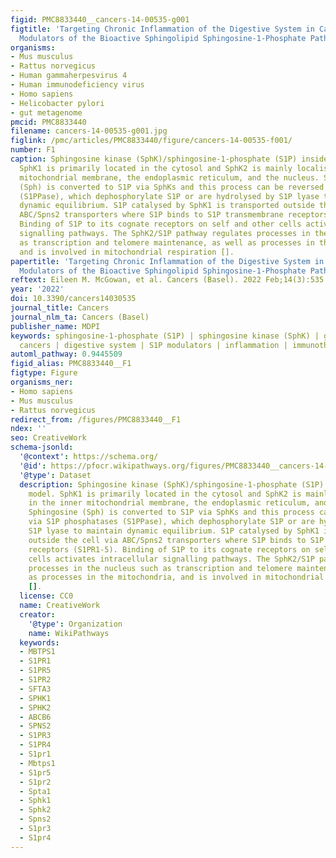 ```yaml
---
figid: PMC8833440__cancers-14-00535-g001
figtitle: 'Targeting Chronic Inflammation of the Digestive System in Cancer Prevention:
  Modulators of the Bioactive Sphingolipid Sphingosine-1-Phosphate Pathway'
organisms:
- Mus musculus
- Rattus norvegicus
- Human gammaherpesvirus 4
- Human immunodeficiency virus
- Homo sapiens
- Helicobacter pylori
- gut metagenome
pmcid: PMC8833440
filename: cancers-14-00535-g001.jpg
figlink: /pmc/articles/PMC8833440/figure/cancers-14-00535-f001/
number: F1
caption: Sphingosine kinase (SphK)/sphingosine-1-phosphate (S1P) inside–outside model.
  SphK1 is primarily located in the cytosol and SphK2 is mainly localised in the inner
  mitochondrial membrane, the endoplasmic reticulum, and the nucleus. Sphingosine
  (Sph) is converted to S1P via SphKs and this process can be reversed via S1P phosphatases
  (S1PPase), which dephosphorylate S1P or are hydrolysed by S1P lyase to maintain
  dynamic equilibrium. S1P catalysed by SphK1 is transported outside the cell via
  ABC/Spns2 transporters where S1P binds to S1P transmembrane receptors (S1PR1-5).
  Binding of S1P to its cognate receptors on self and other cells activates intracellular
  signalling pathways. The SphK2/S1P pathway regulates processes in the nucleus such
  as transcription and telomere maintenance, as well as processes in the mitochondria,
  and is involved in mitochondrial respiration [].
papertitle: 'Targeting Chronic Inflammation of the Digestive System in Cancer Prevention:
  Modulators of the Bioactive Sphingolipid Sphingosine-1-Phosphate Pathway.'
reftext: Eileen M. McGowan, et al. Cancers (Basel). 2022 Feb;14(3):535.
year: '2022'
doi: 10.3390/cancers14030535
journal_title: Cancers
journal_nlm_ta: Cancers (Basel)
publisher_name: MDPI
keywords: sphingosine-1-phosphate (S1P) | sphingosine kinase (SphK) | gastrointestinal
  cancers | digestive system | S1P modulators | inflammation | immunotherapy
automl_pathway: 0.9445509
figid_alias: PMC8833440__F1
figtype: Figure
organisms_ner:
- Homo sapiens
- Mus musculus
- Rattus norvegicus
redirect_from: /figures/PMC8833440__F1
ndex: ''
seo: CreativeWork
schema-jsonld:
  '@context': https://schema.org/
  '@id': https://pfocr.wikipathways.org/figures/PMC8833440__cancers-14-00535-g001.html
  '@type': Dataset
  description: Sphingosine kinase (SphK)/sphingosine-1-phosphate (S1P) inside–outside
    model. SphK1 is primarily located in the cytosol and SphK2 is mainly localised
    in the inner mitochondrial membrane, the endoplasmic reticulum, and the nucleus.
    Sphingosine (Sph) is converted to S1P via SphKs and this process can be reversed
    via S1P phosphatases (S1PPase), which dephosphorylate S1P or are hydrolysed by
    S1P lyase to maintain dynamic equilibrium. S1P catalysed by SphK1 is transported
    outside the cell via ABC/Spns2 transporters where S1P binds to S1P transmembrane
    receptors (S1PR1-5). Binding of S1P to its cognate receptors on self and other
    cells activates intracellular signalling pathways. The SphK2/S1P pathway regulates
    processes in the nucleus such as transcription and telomere maintenance, as well
    as processes in the mitochondria, and is involved in mitochondrial respiration
    [].
  license: CC0
  name: CreativeWork
  creator:
    '@type': Organization
    name: WikiPathways
  keywords:
  - MBTPS1
  - S1PR1
  - S1PR5
  - S1PR2
  - SFTA3
  - SPHK1
  - SPHK2
  - ABCB6
  - SPNS2
  - S1PR3
  - S1PR4
  - S1pr1
  - Mbtps1
  - S1pr5
  - S1pr2
  - Spta1
  - Sphk1
  - Sphk2
  - Spns2
  - S1pr3
  - S1pr4
---
```

